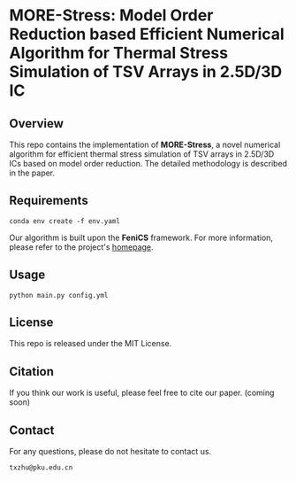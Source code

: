 # MORE-Stress: Model Order Reduction based Efficient Numerical Algorithm for Thermal Stress Simulation of TSV Arrays in 2.5D/3D IC
## Overview
This repo contains the implementation of **MORE-Stress**, a novel numerical algorithm
for efficient thermal stress simulation of TSV arrays in 2.5D/3D ICs based on model
order reduction. The detailed methodology is described in the paper.
## Requirements
```
conda env create -f env.yaml 
```
Our algorithm is built upon the **FeniCS** framework. For more information, please refer to the project's [homepage](https://fenicsproject.org/).
## Usage
```
python main.py config.yml
```
## License
This repo is released under the MIT License.
## Citation
If you think our work is useful, please feel free to cite our paper. (coming soon)
## Contact
For any questions, please do not hesitate to contact us.
```
txzhu@pku.edu.cn
```
